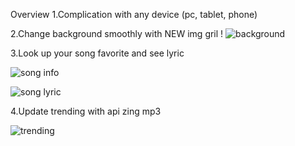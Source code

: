 Overview
1.Complication with any device (pc, tablet, phone)

2.Change background smoothly with NEW img gril !
![background](https://scontent.fsgn5-2.fna.fbcdn.net/v/t1.15752-9/279125658_534109791545755_8503298091830916966_n.png?_nc_cat=110&ccb=1-7&_nc_sid=ae9488&_nc_ohc=-NUAxiGLo40AX_HaYIX&_nc_ht=scontent.fsgn5-2.fna&oh=03_AVJtZHC5w6k-_NuAV5GmFdlrhQn_BjGUnlfJWJ6PT37X-g&oe=62AEB8FE)

3.Look up your song favorite and see lyric

![song info](https://scontent.fsgn5-11.fna.fbcdn.net/v/t1.15752-9/280785642_5015773335182967_1055681382633388709_n.png?_nc_cat=103&ccb=1-7&_nc_sid=ae9488&_nc_ohc=tYmWgdAg2FEAX-hAsHW&_nc_ht=scontent.fsgn5-11.fna&oh=03_AVIr9alYGyRlHqj8BpLk-N-NZhIkgCIELR4Cy_-yrrianQ&oe=62AC084F)

![song lyric](https://scontent.fsgn5-8.fna.fbcdn.net/v/t1.15752-9/280112346_735792884101025_5498199620924973881_n.png?_nc_cat=109&ccb=1-7&_nc_sid=ae9488&_nc_ohc=cw9ShdQ-Ct0AX8Y8Lez&_nc_ht=scontent.fsgn5-8.fna&oh=03_AVJWxXXH5-wyXFVm_eMHGfRl2PcEsR948m8L2Ov63HFh8g&oe=62AE07F2)

4.Update trending with api zing mp3

![trending](https://scontent.fsgn5-13.fna.fbcdn.net/v/t1.15752-9/280548087_707801530344747_4750366565856390170_n.png?_nc_cat=106&ccb=1-7&_nc_sid=ae9488&_nc_ohc=F-8J4OMf2AIAX9vwinF&_nc_ht=scontent.fsgn5-13.fna&oh=03_AVKEd_ANEhmcJ6xjqBKzHl1rJxrj9iZ1KpoJNRR3SO-dPw&oe=62AE923C)
